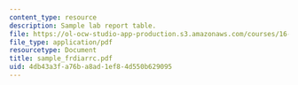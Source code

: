 ```yaml
---
content_type: resource
description: Sample lab report table.
file: https://ol-ocw-studio-app-production.s3.amazonaws.com/courses/16-01-unified-engineering-i-ii-iii-iv-fall-2005-spring-2006/4db43a3fa76ba8ad1ef84d550b629095_sample_frdiarrc.pdf
file_type: application/pdf
resourcetype: Document
title: sample_frdiarrc.pdf
uid: 4db43a3f-a76b-a8ad-1ef8-4d550b629095
---
```

